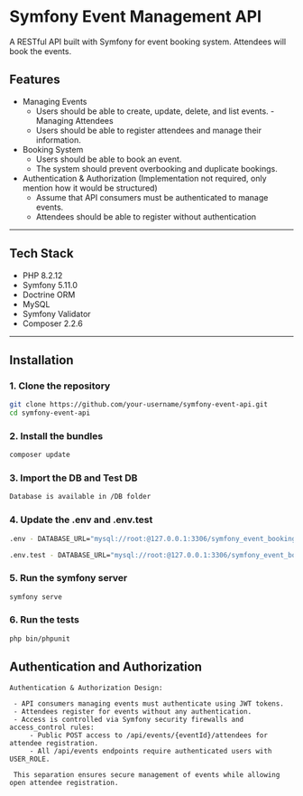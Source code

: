 # Symfony Event Management API

A RESTful API built with Symfony for event booking system. Attendees will book the events. 

## Features
- Managing Events
  - Users should be able to create, update, delete, and list events.
-Managing Attendees
  - Users should be able to register attendees and manage their information.
- Booking System
  - Users should be able to book an event.
  - The system should prevent overbooking and duplicate bookings.
- Authentication & Authorization (Implementation not required, only mention how it would be structured)
  - Assume that API consumers must be authenticated to manage events.
  - Attendees should be able to register without authentication
---

##  Tech Stack

- PHP 8.2.12
- Symfony 5.11.0
- Doctrine ORM
- MySQL
- Symfony Validator
- Composer 2.2.6

---

## Installation

### 1. Clone the repository

```bash
git clone https://github.com/your-username/symfony-event-api.git
cd symfony-event-api
```

### 2. Install the bundles

```bash
composer update
```

### 3. Import the DB and Test DB

```bash
Database is available in /DB folder
```

### 4. Update the .env and .env.test

```bash
.env - DATABASE_URL="mysql://root:@127.0.0.1:3306/symfony_event_booking?serverVersion=8.0&charset=utf8mb4"

.env.test - DATABASE_URL="mysql://root:@127.0.0.1:3306/symfony_event_booking_test?serverVersion=8.0"
```

### 5. Run the symfony server 

```bash
symfony serve
```

### 6. Run the tests

```bash
php bin/phpunit
```

## Authentication and Authorization

```
Authentication & Authorization Design:
 
 - API consumers managing events must authenticate using JWT tokens.
 - Attendees register for events without any authentication.
 - Access is controlled via Symfony security firewalls and access_control rules:
     - Public POST access to /api/events/{eventId}/attendees for attendee registration.
     - All /api/events endpoints require authenticated users with USER_ROLE.
 
 This separation ensures secure management of events while allowing open attendee registration.
 ```
